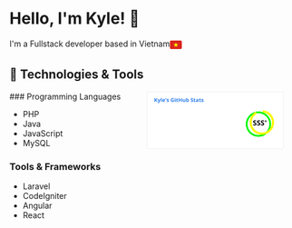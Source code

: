 # Hello, I'm Kyle! 👋

 <div style="display: flex;">
 <span>I'm a Fullstack developer based in Vietnam</span>
  <img valign=bottom src="https://raw.githubusercontent.com/phieule2024/phieule2024/5b25793793916496c3a5cb913232f1a8d2389d98/vn-icon.svg" alt="flag" height="21px" style"vertical-align: bottom;">
</div>

## 🔧 Technologies & Tools
<div style="display: flex;">
  <div align="left" style="width: 48%;">
### Programming Languages

- PHP
- Java
- JavaScript
- MySQL

### Tools & Frameworks

- Laravel
- CodeIgniter
- Angular
- React
</div>
<div align="right" style="width: 48%;">
 <img valign=bottom src="https://raw.githubusercontent.com/phieule2024/phieule2024/0b4078771fab80afd0df4d4ed1d28eb90d597bde/kai.svg" alt="kai">
</div>
</div>
